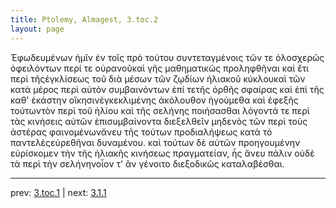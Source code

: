 ```yaml
---
title: Ptolemy, Almagest, 3.toc.2
layout: page
---
```


Ἐφωδευμένων ἡμῖν ἐν τοῖς πρὸ τούτου συντεταγμένοις τῶν τε ὁλοσχερῶς ὀφειλόντων περί τε οὐρανοῦκαὶ γῆς μαθηματικῶς προληφθῆναι καὶ ἔτι περὶ τῆςἐγκλίσεως τοῦ διὰ μέσων τῶν ζῳδίων ἡλιακοῦ κύκλουκαὶ τῶν κατὰ μέρος περὶ αὐτὸν συμβαινόντων ἐπί τετῆς ὀρθῆς σφαίρας καὶ ἐπὶ τῆς καθ' ἑκάστην οἴκησινἐγκεκλιμένης ἀκόλουθον ἡγούμεθα καὶ ἐφεξῆς τούτωντὸν περὶ τοῦ ἡλίου καὶ τῆς σελήνης ποιήσασθαι λόγοντά τε περὶ τὰς κινήσεις αὐτῶν ἐπισυμβαίνοντα διεξελθεῖν μηδενὸς τῶν περὶ τοὺς ἀστέρας φαινομένωνἄνευ τῆς τούτων προδιαλήψεως κατὰ τὸ παντελὲςεὑρεθῆναι δυναμένου. καὶ τούτων δὲ αὐτῶν προηγουμένην εὑρίσκομεν τὴν τῆς ἡλιακῆς κινήσεως πραγματείαν, ἧς ἄνευ πάλιν οὐδὲ τὰ περὶ τὴν σελήνηνοἷον τ' ἂν γένοιτο διεξοδικῶς καταλαβέσθαι.

---

prev: [3.toc.1](../3.toc.1/) | next: [3.1.1](../3.1.1/)

